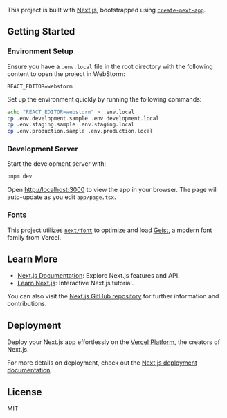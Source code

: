 This project is built with [Next.js](https://nextjs.org), bootstrapped using [`create-next-app`](https://nextjs.org/docs/app/api-reference/cli/create-next-app).

## Getting Started

### Environment Setup

Ensure you have a `.env.local` file in the root directory with the following content to open the project in WebStorm:

```dotenv
REACT_EDITOR=webstorm
```

Set up the environment quickly by running the following commands:

```bash
echo "REACT_EDITOR=webstorm" > .env.local
cp .env.development.sample .env.development.local
cp .env.staging.sample .env.staging.local
cp .env.production.sample .env.production.local
```

### Development Server

Start the development server with:

```bash
pnpm dev
```

Open [http://localhost:3000](http://localhost:3000) to view the app in your browser. The page will auto-update as you edit `app/page.tsx`.

### Fonts

This project utilizes [`next/font`](https://nextjs.org/docs/app/building-your-application/optimizing/fonts) to optimize and load [Geist](https://vercel.com/font), a modern font family from Vercel.

## Learn More

- [Next.js Documentation](https://nextjs.org/docs): Explore Next.js features and API.
- [Learn Next.js](https://nextjs.org/learn): Interactive Next.js tutorial.

You can also visit the [Next.js GitHub repository](https://github.com/vercel/next.js) for further information and contributions.

## Deployment

Deploy your Next.js app effortlessly on the [Vercel Platform](https://vercel.com/new?utm_medium=default-template&filter=next.js&utm_source=create-next-app&utm_campaign=create-next-app-readme), the creators of Next.js.

For more details on deployment, check out the [Next.js deployment documentation](https://nextjs.org/docs/app/building-your-application/deploying).

## License

MIT
